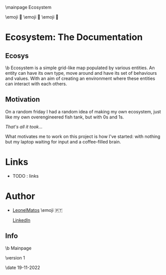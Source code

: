 \mainpage Ecosystem

\emoji :leaves: \emoji :herb: \emoji :green_salad:

# Ecosystem: The Documentation

## Ecosys

\b Ecosystem is a simple grid-like map populated by various entities. An entity can have its own type, move around and 
have its set of behaviours and values. With an aim of creating an environment where these entities can interact with
each others.

## Motivation

On a random friday I had a random idea of making my own ecosystem, just like my own overengineered fish tank, but with 0s and 1s.

*That's all it took...*

What motivates me to work on this project is how I've started: with nothing but my laptop waiting for input and a coffee-filled 
brain.

# Links

- TODO : links

# Author

- [LeonelMatos](https://github.com/LeonelMatos) \emoji :portugal:
	
	[LinkedIn](https://www.linkedin.com/in/leonel-matos-644156236/)


## Info

\b Mainpage

\version 1

\date 19-11-2022
